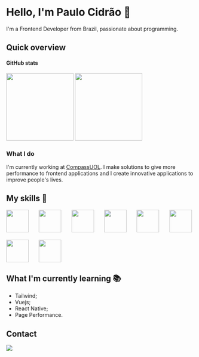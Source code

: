 # Hello, I'm Paulo Cidrão 👋

I'm a Frontend Developer from Brazil, passionate about programming.

## Quick overview

#### GitHub stats

<img height="180em" src="https://github-readme-stats.vercel.app/api?username=paulocidrao&show_icons=true&theme=ocean_dark&include_all_commits=true&count_private=true"/>
  <img height="180em" src="https://github-readme-stats.vercel.app/api/top-langs/?username=paulocidrao&layout=compact&langs_count=7&theme=ocean_dark"/>

### What I do

I'm currently working at [CompassUOL](compass.uol/pt). I make solutions to give more performance to frontend applications and I create innovative applications to improve people's lives.

## My skills 📜

<div style="display: grid; grid-template-columns: repeat(auto-fit, minmax(60px, 1fr)); gap: 20px;">
<img src="https://cdn.jsdelivr.net/gh/devicons/devicon/icons/javascript/javascript-original.svg" height="60px" width="60"/>
<img src="https://cdn.jsdelivr.net/gh/devicons/devicon/icons/typescript/typescript-original.svg" height="60px" width="60"/>
<img src="https://cdn.jsdelivr.net/gh/devicons/devicon/icons/react/react-original.svg" height="60px" width="60"/>
<img src="https://cdn.jsdelivr.net/gh/devicons/devicon/icons/html5/html5-original-wordmark.svg"  height="60px" width="60"/>
<img src="https://cdn.jsdelivr.net/gh/devicons/devicon/icons/css3/css3-original-wordmark.svg" height="60px" width="60"/>
<img src="https://avatars.githubusercontent.com/u/20658825?s=200&v=4" height="60px" width="60" /> 
<img src="https://cdn.jsdelivr.net/gh/devicons/devicon/icons/sass/sass-original.svg" height="60px" width="60"/>  
<img src="https://playwright.dev/img/playwright-logo.svg" height="60px" width="60" />
</div>

## What I'm currently learning 📚

- Tailwind;
- Vuejs;
- React Native;
- Page Performance.

## Contact

<a href="https://www.linkedin.com/in/paulo-cidrao/" target="_blank"><img loading="lazy" src="https://img.shields.io/badge/-LinkedIn-%230077B5?style=for-the-badge&logo=linkedin&logoColor=white" target="_blank"></a>
